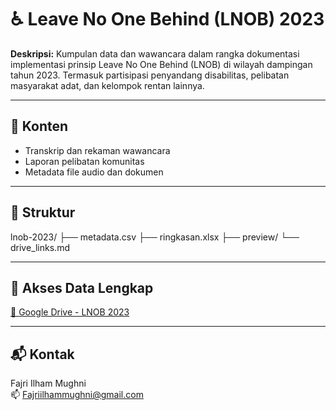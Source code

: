 # ♿ Leave No One Behind (LNOB) 2023

**Deskripsi:**
Kumpulan data dan wawancara dalam rangka dokumentasi implementasi prinsip Leave No One Behind (LNOB) di wilayah dampingan tahun 2023. Termasuk partisipasi penyandang disabilitas, pelibatan masyarakat adat, dan kelompok rentan lainnya.

---

## 🧾 Konten

- Transkrip dan rekaman wawancara
- Laporan pelibatan komunitas
- Metadata file audio dan dokumen

---

## 📂 Struktur

lnob-2023/
├── metadata.csv
├── ringkasan.xlsx
├── preview/
└── drive_links.md


---

## 🔗 Akses Data Lengkap

[📁 Google Drive - LNOB 2023](https://drive.google.com/drive/folders/1mS7eQpt5LPXF21S6ihAAWGCuz8dfgFH3?usp=drive_link)

---

## 📬 Kontak

Fajri Ilham Mughni  
📫 Fajriilhammughni@gmail.com

